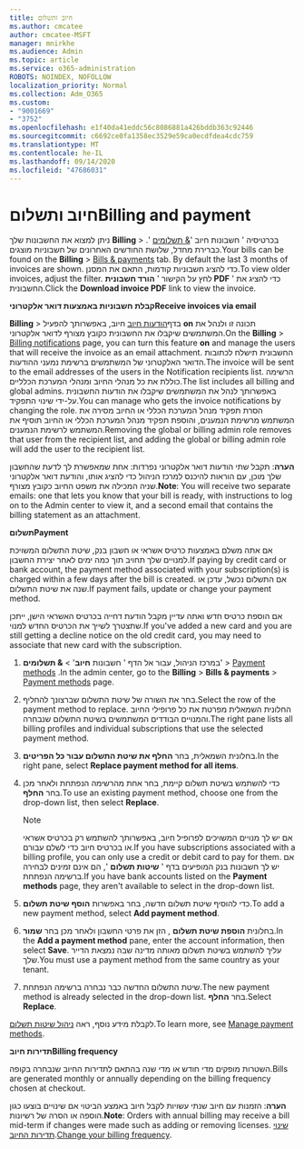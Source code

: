 ```yaml
---
title: חיוב ותשלום
ms.author: cmcatee
author: cmcatee-MSFT
manager: mnirkhe
ms.audience: Admin
ms.topic: article
ms.service: o365-administration
ROBOTS: NOINDEX, NOFOLLOW
localization_priority: Normal
ms.collection: Adm_O365
ms.custom:
- "9001669"
- "3752"
ms.openlocfilehash: e1f40da41eddc56c8086881a426bddb363c92446
ms.sourcegitcommit: c6692ce0fa1358ec3529e59ca0ecdfdea4cdc759
ms.translationtype: MT
ms.contentlocale: he-IL
ms.lasthandoff: 09/14/2020
ms.locfileid: "47686031"
---
```

# <a name="billing-and-payment"></a><span data-ttu-id="fa172-102">חיוב ותשלום</span><span class="sxs-lookup"><span data-stu-id="fa172-102">Billing and payment</span></span>

<span data-ttu-id="fa172-103">ניתן למצוא את החשבונות שלך **Billing**  >  בכרטיסיה ' חשבונות חיוב '[& תשלומים](https://go.microsoft.com/fwlink/p/?linkid=848039) '.  כברירת מחדל, שלושת החודשים האחרונים של חשבוניות מוצגים.</span><span class="sxs-lookup"><span data-stu-id="fa172-103">Your bills can be found on the **Billing** > [Bills & payments](https://go.microsoft.com/fwlink/p/?linkid=848039) tab.  By default the last 3 months of invoices are shown.</span></span>  <span data-ttu-id="fa172-104">כדי להציג חשבוניות קודמות, התאם את המסנן.</span><span class="sxs-lookup"><span data-stu-id="fa172-104">To view older invoices, adjust the filter.</span></span>  <span data-ttu-id="fa172-105">לחץ על הקישור ' **הורד חשבונית PDF** ' כדי להציג את החשבונית.</span><span class="sxs-lookup"><span data-stu-id="fa172-105">Click the **Download invoice PDF** link to view the invoice.</span></span>

<span data-ttu-id="fa172-106">**קבלת חשבוניות באמצעות דואר אלקטרוני**</span><span class="sxs-lookup"><span data-stu-id="fa172-106">**Receive invoices via email**</span></span>

<span data-ttu-id="fa172-107">**Billing**  >  בדף[הודעות חיוב](https://go.microsoft.com/fwlink/p/?linkid=853212) חיוב, באפשרותך להפעיל **on** תכונה זו ולנהל את המשתמשים שיקבלו את החשבונית כקובץ מצורף לדואר אלקטרוני.</span><span class="sxs-lookup"><span data-stu-id="fa172-107">On the **Billing** > [Billing notifications](https://go.microsoft.com/fwlink/p/?linkid=853212) page, you can turn this feature **on** and manage the users that will receive the invoice as an email attachment.</span></span> <span data-ttu-id="fa172-108">החשבונית תישלח לכתובות הדואר האלקטרוני של המשתמשים ברשימת נמעני ההודעות.</span><span class="sxs-lookup"><span data-stu-id="fa172-108">The invoice will be sent to the email addresses of the users in the Notification recipients list.</span></span> <span data-ttu-id="fa172-109">הרשימה כוללת את כל מנהלי החיוב ומנהלי המערכת הכלליים.</span><span class="sxs-lookup"><span data-stu-id="fa172-109">The list includes all billing and global admins.</span></span>  <span data-ttu-id="fa172-110">באפשרותך לנהל את המשתמשים שיקבלו את הודעות החשבונית על-ידי שינוי התפקיד.</span><span class="sxs-lookup"><span data-stu-id="fa172-110">You can manage who gets the invoice notifications by changing the role.</span></span>  <span data-ttu-id="fa172-111">הסרת תפקיד מנהל המערכת הכללי או החיוב מסירה את המשתמש מרשימת הנמענים, והוספת תפקיד מנהל המערכת הכללי או החיוב תוסיף את המשתמש לרשימת הנמענים.</span><span class="sxs-lookup"><span data-stu-id="fa172-111">Removing the global or billing admin role removes that user from the recipient list, and adding the global or billing admin role will add the user to the recipient list.</span></span>

<span data-ttu-id="fa172-112">**הערה**: תקבל שתי הודעות דואר אלקטרוני נפרדות: אחת שמאפשרת לך לדעת שהחשבון שלך מוכן, עם הוראות להיכנס למרכז הניהול כדי להציג אותו, והודעת דואר אלקטרוני שניה המכילה את משפט החיוב כקובץ מצורף.</span><span class="sxs-lookup"><span data-stu-id="fa172-112">**Note**: You will receive two separate emails: one that lets you know that your bill is ready, with instructions to log on to the Admin center to view it, and a second email that contains the billing statement as an attachment.</span></span>

<span data-ttu-id="fa172-113">**תשלום**</span><span class="sxs-lookup"><span data-stu-id="fa172-113">**Payment**</span></span>

<span data-ttu-id="fa172-114">אם אתה משלם באמצעות כרטיס אשראי או חשבון בנק, שיטת התשלום המשויכת למנויים שלך תחויב תוך כמה ימים לאחר יצירת החשבון.</span><span class="sxs-lookup"><span data-stu-id="fa172-114">If paying by credit card or bank account, the payment method associated with your subscription(s) is charged within a few days after the bill is created.</span></span> <span data-ttu-id="fa172-115">אם התשלום נכשל, עדכן או שנה את שיטת התשלום.</span><span class="sxs-lookup"><span data-stu-id="fa172-115">If payment fails, update or change your payment method.</span></span>

<span data-ttu-id="fa172-116">אם הוספת כרטיס חדש ואתה עדיין מקבל הודעת דחייה בכרטיס האשראי הישן, ייתכן שתצטרך לשייך את הכרטיס החדש למנוי.</span><span class="sxs-lookup"><span data-stu-id="fa172-116">If you've added a new card and you are still getting a decline notice on the old credit card, you may need to associate that new card with the subscription.</span></span>

1. <span data-ttu-id="fa172-117">במרכז הניהול, עבור אל הדף ' חשבונות **חיוב**'  >  **& תשלומים**'  >  [Payment methods](https://go.microsoft.com/fwlink/p/?linkid=2018806) .</span><span class="sxs-lookup"><span data-stu-id="fa172-117">In the admin center, go to the **Billing** > **Bills & payments** > [Payment methods](https://go.microsoft.com/fwlink/p/?linkid=2018806) page.</span></span>

2. <span data-ttu-id="fa172-118">בחר את השורה של שיטת התשלום שברצונך להחליף.</span><span class="sxs-lookup"><span data-stu-id="fa172-118">Select the row of the payment method to replace.</span></span> <span data-ttu-id="fa172-119">החלונית השמאלית מפרטת את כל פרופילי החיוב והמנויים הבודדים המשתמשים בשיטת התשלום שנבחרה.</span><span class="sxs-lookup"><span data-stu-id="fa172-119">The right pane lists all billing profiles and individual subscriptions that use the selected payment method.</span></span>

3. <span data-ttu-id="fa172-120">בחלונית השמאלית, בחר **החלף את שיטת התשלום עבור כל הפריטים**.</span><span class="sxs-lookup"><span data-stu-id="fa172-120">In the right pane, select **Replace payment method for all items**.</span></span>

4. <span data-ttu-id="fa172-121">כדי להשתמש בשיטת תשלום קיימת, בחר אחת מהרשימה הנפתחת ולאחר מכן בחר **החלף**.</span><span class="sxs-lookup"><span data-stu-id="fa172-121">To use an existing payment method, choose one from the drop-down list, then select **Replace**.</span></span>

    > [!NOTE]
    > <span data-ttu-id="fa172-122">אם יש לך מנויים המשויכים לפרופיל חיוב, באפשרותך להשתמש רק בכרטיס אשראי או בכרטיס חיוב כדי לשלם עבורם.</span><span class="sxs-lookup"><span data-stu-id="fa172-122">If you have subscriptions associated with a billing profile, you can only use a credit or debit card to pay for them.</span></span> <span data-ttu-id="fa172-123">אם יש לך חשבונות בנק המופיעים בדף ' **שיטות תשלום** ', הם אינם זמינים לבחירה ברשימה הנפתחת.</span><span class="sxs-lookup"><span data-stu-id="fa172-123">If you have bank accounts listed on the **Payment methods** page, they aren't available to select in the drop-down list.</span></span>

5. <span data-ttu-id="fa172-124">כדי להוסיף שיטת תשלום חדשה, בחר באפשרות **הוסף שיטת תשלום**.</span><span class="sxs-lookup"><span data-stu-id="fa172-124">To add a new payment method, select **Add payment method**.</span></span>

6. <span data-ttu-id="fa172-125">בחלונית **הוספת שיטת תשלום** , הזן את פרטי החשבון ולאחר מכן בחר **שמור**.</span><span class="sxs-lookup"><span data-stu-id="fa172-125">In the **Add a payment method** pane, enter the account information, then select **Save**.</span></span> <span data-ttu-id="fa172-126">עליך להשתמש בשיטת תשלום מאותה מדינה שבה נמצאת הדייר שלך.</span><span class="sxs-lookup"><span data-stu-id="fa172-126">You must use a payment method from the same country as your tenant.</span></span>

7. <span data-ttu-id="fa172-127">שיטת התשלום החדשה כבר נבחרה ברשימה הנפתחת.</span><span class="sxs-lookup"><span data-stu-id="fa172-127">The new payment method is already selected in the drop-down list.</span></span> <span data-ttu-id="fa172-128">בחר **החלף**.</span><span class="sxs-lookup"><span data-stu-id="fa172-128">Select **Replace**.</span></span>

<span data-ttu-id="fa172-129">לקבלת מידע נוסף, ראה [ניהול שיטות תשלום](https://docs.microsoft.com/microsoft-365/commerce/billing-and-payments/manage-payment-methods).</span><span class="sxs-lookup"><span data-stu-id="fa172-129">To learn more, see [Manage payment methods](https://docs.microsoft.com/microsoft-365/commerce/billing-and-payments/manage-payment-methods).</span></span>

<span data-ttu-id="fa172-130">**תדירות חיוב**</span><span class="sxs-lookup"><span data-stu-id="fa172-130">**Billing frequency**</span></span>

<span data-ttu-id="fa172-131">השטרות מופקים מדי חודש או מדי שנה בהתאם לתדירות החיוב שנבחרה בקופה.</span><span class="sxs-lookup"><span data-stu-id="fa172-131">Bills are generated monthly or annually depending on the billing frequency chosen at checkout.</span></span>  

<span data-ttu-id="fa172-132">**הערה**: הזמנות עם חיוב שנתי עשויות לקבל חיוב באמצע הביטוי אם שינויים בוצעו כגון הוספה או הסרה של רשיונות.</span><span class="sxs-lookup"><span data-stu-id="fa172-132">**Note**: Orders with annual billing may receive a bill mid-term if changes were made such as adding or removing licenses.</span></span> <span data-ttu-id="fa172-133">[שינוי תדירות החיוב](https://docs.microsoft.com/microsoft-365/commerce/billing-and-payments/change-payment-frequency).</span><span class="sxs-lookup"><span data-stu-id="fa172-133">[Change your billing frequency](https://docs.microsoft.com/microsoft-365/commerce/billing-and-payments/change-payment-frequency).</span></span>

